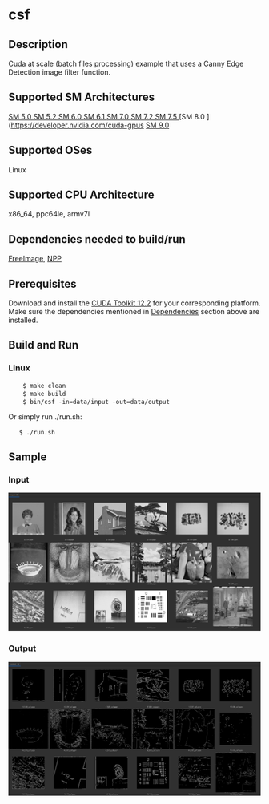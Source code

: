# csf 

## Description

Cuda at scale (batch files processing) example that uses a Canny Edge Detection image filter function.

## Supported SM Architectures

[SM 5.0 ](https://developer.nvidia.com/cuda-gpus)  [SM 5.2 ](https://developer.nvidia.com/cuda-gpus)  [SM 6.0 ](https://developer.nvidia.com/cuda-gpus)  [SM 6.1 ](https://developer.nvidia.com/cuda-gpus)  [SM 7.0 ](https://developer.nvidia.com/cuda-gpus)  [SM 7.2 ](https://developer.nvidia.com/cuda-gpus)  [SM 7.5 ](https://developer.nvidia.com/cuda-gpus)  [SM 8.0 ](https://developer.nvidia.com/cuda-gpus  [SM 9.0 ](https://developer.nvidia.com/cuda-gpus)

## Supported OSes

Linux

## Supported CPU Architecture

x86_64, ppc64le, armv7l

## Dependencies needed to build/run
[FreeImage](../../README.md#freeimage), [NPP](../../README.md#npp)

## Prerequisites

Download and install the [CUDA Toolkit 12.2](https://developer.nvidia.com/cuda-downloads) for your corresponding platform.
Make sure the dependencies mentioned in [Dependencies]() section above are installed.

## Build and Run

### Linux

```
    $ make clean
    $ make build
    $ bin/csf -in=data/input -out=data/output
```

Or simply run ./run.sh:

```
   $ ./run.sh
```

## Sample

### Input

![input folder screenshot](https://raw.githubusercontent.com/Alamot/CUDAatScale/master/input_sample.jpg)

### Output

![output folder screenshot](https://raw.githubusercontent.com/Alamot/CUDAatScale/master/output_sample.jpg)
